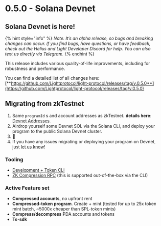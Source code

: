 # 0.5.0 - Solana Devnet

## Solana Devnet is here! <a href="#zk-testnet-is-here" id="zk-testnet-is-here"></a>

{% hint style="info" %}
_Note: It’s an alpha release, so bugs and breaking changes can occur. If you find bugs, have questions, or have feedback, check out the Helius and Light Developer Discord for help. You can also text us directly via_ [_Telegram_](https://t.me/swen\_light)_._
{% endhint %}

This release includes various quality-of-life improvements, including for robustness and performance.

You can find a detailed list of all changes here: [**https://github.com/Lightprotocol/light-protocol/releases/tag/v.0.5.0**](https://github.com/Lightprotocol/light-protocol/releases/tag/v.0.5.0)

## Migrating from zkTestnet

1. Same `programId` s and account addresses as zkTestnet. **details here**: [Devnet Addresses](../developers/devnet-addresses.md).
2. Airdrop yourself some Devnet SOL via the Solana CLI, and deploy your program to the public Solana Devnet cluster.
3. :tada:
4. If you have any issues migrating or deploying your program on Devnet, just [let us know](https://t.me/swen\_light)!

### Tooling <a href="#tooling" id="tooling"></a>

* [Development + Token CLI](https://github.com/Lightprotocol/light-protocol/tree/main/cli)
* [ZK Compression RPC](https://github.com/helius-labs/photon) (this is supported out-of-the-box via the CLI)

### Active Feature set <a href="#active-feature-set" id="active-feature-set"></a>

* **Compressed accounts**, no upfront rent
* **Compressed-token program**. Create + mint (tested for up to 25x token mint batch, \~5000x cheaper than SPL-token mints)
* **Compress/decompress** PDA accounts and tokens
* **Ts-sdk**
